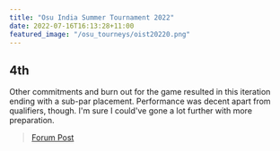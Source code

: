 ```yaml
---
title: "Osu India Summer Tournament 2022"
date: 2022-07-16T16:13:28+11:00
featured_image: "/osu_tourneys/oist20220.png"
---
```


4th
---------
<!--more-->
Other commitments and burn out for the game resulted in this iteration ending with a sub-par placement. Performance was decent apart from qualifiers, though. I'm sure I could've gone a lot further with more preparation.

> [Forum Post](https://osu.ppy.sh/community/forums/topics/1574499?n=1)

